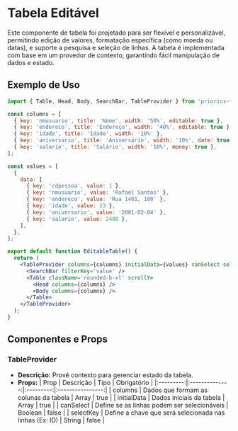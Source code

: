 # Tabela Editável

Este componente de tabela foi projetado para ser flexível e personalizável, permitindo edição de valores, formatação específica (como moeda ou datas), e suporte a pesquisa e seleção de linhas. A tabela é implementada com base em um provedor de contexto, garantindo fácil manipulação de dados e estado.

## Exemplo de Uso

```jsx
import { Table, Head, Body, SearchBar, TableProvider } from 'priorics-table';

const columns = [
  { key: 'nmusuario', title: 'Nome', width: '50%', editable: true },
  { key: 'endereco', title: 'Endereço', width: '40%', editable: true },
  { key: 'idade', title: 'Idade', width: '10%' },
  { key: 'aniversario', title: 'Aniversário', width: '10%', date: true },
  { key: 'salario', title: 'Salário', width: '10%', money: true },
];

const values = [
  {
    data: [
      { key: 'cdpessoa', value: 1 },
      { key: 'nmusuario', value: 'Rafael Santos' },
      { key: 'endereco', value: 'Rua 1401, 100' },
      { key: 'idade', value: 23 },
      { key: 'aniversario', value: '2001-02-04' },
      { key: 'salario', value: 2400 },
    ],
  },
];

export default function EditableTable() {
  return (
    <TableProvider columns={columns} initialData={values} canSelect selectKey='cdpessoa'>
      <SearchBar filterKey='value' />
      <Table className='rounded-b-xl' scrollY>
        <Head columns={columns} />
        <Body columns={columns} />
      </Table>
    </TableProvider>
  );
}
```

## Componentes e Props

### TableProvider

- **Descrição:** Provê contexto para gerenciar estado da tabela.
- **Props:**
  | Prop | Descrição | Tipo | Obrigatório |
  |:---------:|:--------------:|:---------:|:----------------:|
  | columns | Dados que formam as colunas da tabela | Array | true |
  | initialData | Dados iniciais da tabela | Array | true |
  | canSelect | Define se as linhas podem ser selecionáveis | Boolean | false |
  | selectKey | Define a chave que será selecionada nas linhas (Ex: ID) | String | false |
